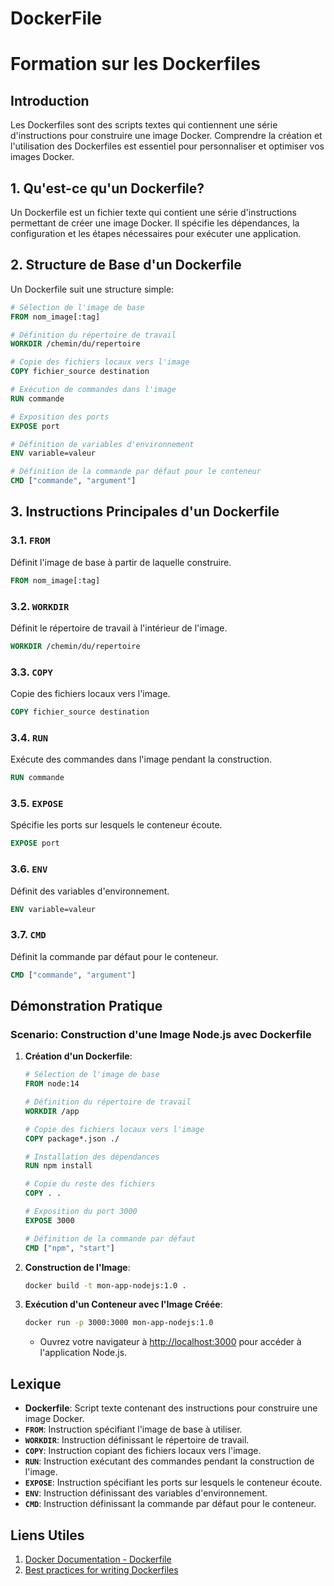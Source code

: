# DockerFile

# Formation sur les Dockerfiles

## Introduction

Les Dockerfiles sont des scripts textes qui contiennent une série d'instructions pour construire une image Docker. Comprendre la création et l'utilisation des Dockerfiles est essentiel pour personnaliser et optimiser vos images Docker.

## 1. Qu'est-ce qu'un Dockerfile?

Un Dockerfile est un fichier texte qui contient une série d'instructions permettant de créer une image Docker. Il spécifie les dépendances, la configuration et les étapes nécessaires pour exécuter une application.

## 2. Structure de Base d'un Dockerfile

Un Dockerfile suit une structure simple:

```Dockerfile
# Sélection de l'image de base
FROM nom_image[:tag]

# Définition du répertoire de travail
WORKDIR /chemin/du/repertoire

# Copie des fichiers locaux vers l'image
COPY fichier_source destination

# Exécution de commandes dans l'image
RUN commande

# Exposition des ports
EXPOSE port

# Définition de variables d'environnement
ENV variable=valeur

# Définition de la commande par défaut pour le conteneur
CMD ["commande", "argument"]
```

## 3. Instructions Principales d'un Dockerfile

### 3.1. **`FROM`**

Définit l'image de base à partir de laquelle construire.

```Dockerfile
FROM nom_image[:tag]
```

### 3.2. **`WORKDIR`**

Définit le répertoire de travail à l'intérieur de l'image.

```Dockerfile
WORKDIR /chemin/du/repertoire
```

### 3.3. **`COPY`**

Copie des fichiers locaux vers l'image.

```Dockerfile
COPY fichier_source destination
```

### 3.4. **`RUN`**

Exécute des commandes dans l'image pendant la construction.

```Dockerfile
RUN commande
```

### 3.5. **`EXPOSE`**

Spécifie les ports sur lesquels le conteneur écoute.

```Dockerfile
EXPOSE port
```

### 3.6. **`ENV`**

Définit des variables d'environnement.

```Dockerfile
ENV variable=valeur
```

### 3.7. **`CMD`**

Définit la commande par défaut pour le conteneur.

```Dockerfile
CMD ["commande", "argument"]
```

## Démonstration Pratique

### Scenario: Construction d'une Image Node.js avec Dockerfile

1. **Création d'un Dockerfile**:

   ```Dockerfile
   # Sélection de l'image de base
   FROM node:14

   # Définition du répertoire de travail
   WORKDIR /app

   # Copie des fichiers locaux vers l'image
   COPY package*.json ./

   # Installation des dépendances
   RUN npm install

   # Copie du reste des fichiers
   COPY . .

   # Exposition du port 3000
   EXPOSE 3000

   # Définition de la commande par défaut
   CMD ["npm", "start"]
   ```

2. **Construction de l'Image**:

   ```bash
   docker build -t mon-app-nodejs:1.0 .
   ```

3. **Exécution d'un Conteneur avec l'Image Créée**:

   ```bash
   docker run -p 3000:3000 mon-app-nodejs:1.0
   ```

   - Ouvrez votre navigateur à [http://localhost:3000](http://localhost:3000) pour accéder à l'application Node.js.

## Lexique

- **Dockerfile**: Script texte contenant des instructions pour construire une image Docker.
- **`FROM`**: Instruction spécifiant l'image de base à utiliser.
- **`WORKDIR`**: Instruction définissant le répertoire de travail.
- **`COPY`**: Instruction copiant des fichiers locaux vers l'image.
- **`RUN`**: Instruction exécutant des commandes pendant la construction de l'image.
- **`EXPOSE`**: Instruction spécifiant les ports sur lesquels le conteneur écoute.
- **`ENV`**: Instruction définissant des variables d'environnement.
- **`CMD`**: Instruction définissant la commande par défaut pour le conteneur.

## Liens Utiles

1. [Docker Documentation - Dockerfile](https://docs.docker.com/engine/reference/builder/)
2. [Best practices for writing Dockerfiles](https://docs.docker.com/develop/develop-images/dockerfile_best-practices/)

